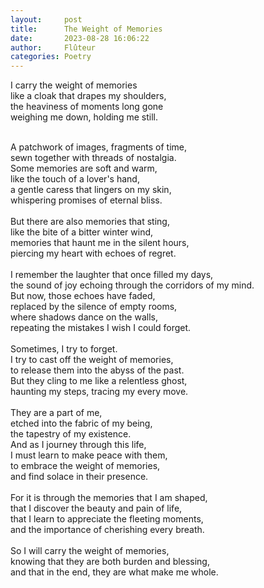 ```yaml
---
layout:     post
title:      The Weight of Memories
date:       2023-08-28 16:06:22 
author:     Flûteur
categories: Poetry
---
```

I carry the weight of memories
<br>
like a cloak that drapes my shoulders,
<br>
the heaviness of moments long gone
<br>
weighing me down, holding me still.
<br>

<br>
A patchwork of images, fragments of time,
<br>
sewn together with threads of nostalgia.
<br>
Some memories are soft and warm,
<br>
like the touch of a lover's hand,
<br>
a gentle caress that lingers on my skin,
<br>
whispering promises of eternal bliss.
<br>

<br>
But there are also memories that sting,
<br>
like the bite of a bitter winter wind,
<br>
memories that haunt me in the silent hours,
<br>
piercing my heart with echoes of regret.
<br>

<br>
I remember the laughter that once filled my days,
<br>
the sound of joy echoing through the corridors of my mind.
<br>
But now, those echoes have faded,
<br>
replaced by the silence of empty rooms,
<br>
where shadows dance on the walls,
<br>
repeating the mistakes I wish I could forget.
<br>

<br>
Sometimes, I try to forget.
<br>
I try to cast off the weight of memories,
<br>
to release them into the abyss of the past.
<br>
But they cling to me like a relentless ghost,
<br>
haunting my steps, tracing my every move.
<br>

<br>
They are a part of me,
<br>
etched into the fabric of my being,
<br>
the tapestry of my existence.
<br>
And as I journey through this life,
<br>
I must learn to make peace with them,
<br>
to embrace the weight of memories,
<br>
and find solace in their presence.
<br>

<br>
For it is through the memories that I am shaped,
<br>
that I discover the beauty and pain of life,
<br>
that I learn to appreciate the fleeting moments,
<br>
and the importance of cherishing every breath.
<br>

<br>
So I will carry the weight of memories,
<br>
knowing that they are both burden and blessing,
<br>
and that in the end, they are what make me whole.